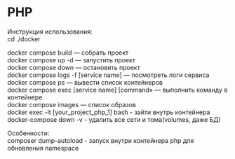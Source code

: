 # PHP

Инструкция использования:  
cd ./docker

docker compose build — собрать проект  
docker compose up -d — запустить проект  
docker compose down — остановить проект  
docker compose logs -f [service name] — посмотреть логи сервиса  
docker compose ps — вывести список контейнеров  
docker compose exec [service name] [command» — выполнить команду в контейнере  
docker compose images — список образов  
docker exec -it [your_project_php_1] bash - зайти внутрь контейнера  
docker-compose down -v - удалить все сети и тома(volumes, даже БД)

Особенности:  
composer dump-autoload - запуск внутри контейнера php для обновления namespace

```
